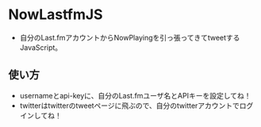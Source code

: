 # NowLastfmJS

- 自分のLast.fmアカウントからNowPlayingを引っ張ってきてtweetするJavaScript。

## 使い方

- usernameとapi-keyに、自分のLast.fmユーザ名とAPIキーを設定してね！
- twitterはtwitterのtweetページに飛ぶので、自分のtwitterアカウントでログインしてね！
